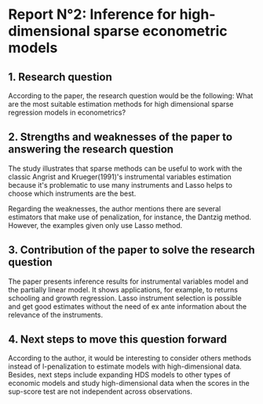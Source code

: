 # Report N°2: Inference for high-dimensional sparse econometric models
## 1. Research question
According to the paper, the research question would be the following: What are the most suitable estimation methods for high dimensional sparse regression models in econometrics?

## 2. Strengths and weaknesses of the paper to answering the research question

The study illustrates that sparse methods can be useful to work with the classic Angrist and Krueger(1991)'s instrumental variables estimation because it's problematic to use many instruments and Lasso helps to choose which instruments are the best.

Regarding the weaknesses, the author mentions there are several estimators that make use of penalization, for instance, the Dantzig method. However, the examples given only use Lasso method.

## 3. Contribution of the paper to solve the research question

The paper presents inference results for instrumental variables model and the partially linear model. It shows applications, for example, to returns schooling and growth regression. Lasso instrument selection is possible and get good estimates without the need of ex ante information about the relevance of the instruments. 

## 4. Next steps to move this question forward

According to the author, it would be interesting to consider others methods instead of l-penalization to estimate models with high-dimensional data. Besides, next steps include expanding HDS models to other types of economic models and study high-dimensional data when the scores in the sup-score test are not independent across observations.
